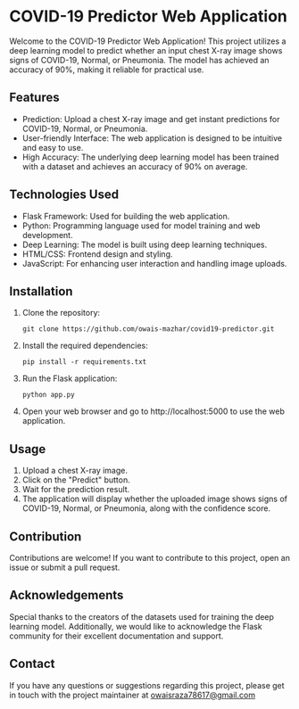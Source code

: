 # COVID-19 Predictor Web Application

Welcome to the COVID-19 Predictor Web Application! This project utilizes a deep learning model to predict whether an input chest X-ray image shows signs of COVID-19, Normal, or Pneumonia. The model has achieved an accuracy of 90%, making it reliable for practical use.

## Features

- Prediction: Upload a chest X-ray image and get instant predictions for COVID-19, Normal, or Pneumonia.
- User-friendly Interface: The web application is designed to be intuitive and easy to use.
- High Accuracy: The underlying deep learning model has been trained with a dataset and achieves an accuracy of 90% on average.

## Technologies Used

- Flask Framework: Used for building the web application.
- Python: Programming language used for model training and web development.
- Deep Learning: The model is built using deep learning techniques.
- HTML/CSS: Frontend design and styling.
- JavaScript: For enhancing user interaction and handling image uploads.

## Installation

1. Clone the repository:

   ```
   git clone https://github.com/owais-mazhar/covid19-predictor.git
   ```

2. Install the required dependencies:

   ```
   pip install -r requirements.txt
   ```

3. Run the Flask application:

   ```
   python app.py
   ```

4. Open your web browser and go to http://localhost:5000 to use the web application.

## Usage

1. Upload a chest X-ray image.
2. Click on the "Predict" button.
3. Wait for the prediction result.
4. The application will display whether the uploaded image shows signs of COVID-19, Normal, or Pneumonia, along with the confidence score.

## Contribution

Contributions are welcome! If you want to contribute to this project, open an issue or submit a pull request.

## Acknowledgements

Special thanks to the creators of the datasets used for training the deep learning model. Additionally, we would like to acknowledge the Flask community for their excellent documentation and support.

## Contact

If you have any questions or suggestions regarding this project, please get in touch with the project maintainer at owaisraza78617@gmail.com

